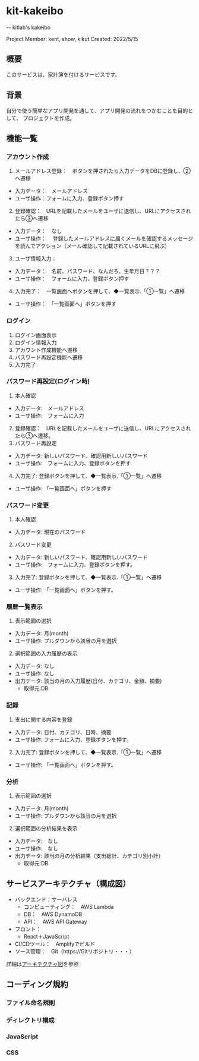 # kit-kakeibo
--
kitlab's kakeibo

Project Member: kent, show, kikut
Created: 2022/5/15


## 概要
このサービスは、家計簿を付けるサービスです。


## 背景
自分で使う簡単なアプリ開発を通して、アプリ開発の流れをつかむことを目的として、
プロジェクトを作成。


## 機能一覧
### アカウント作成
1. メールアドレス登録：　ボタンを押されたら入力データをDBに登録し、②へ遷移
  - 入力データ：　メールアドレス
  - ユーザ操作：フォームに入力、登録ボタン押す
2. 登録確認：　URLを記載したメールをユーザに送信し、URLにアクセスされたら③へ遷移
  - 入力データ：　なし
  - ユーザ操作：　
    登録したメールアドレスに届くメールを確認するメッセージを読んでアクション（メール確認して記載されているURLに飛ぶ）
3. ユーザ情報入力：
  - 入力データ：　名前、パスワード、なんだろ、生年月日？？？
  - ユーザ操作：　フォームに入力、登録ボタン押す
4. 入力完了：　一覧画面へボタンを押して、◆一覧表示.「①一覧」へ遷移
  - ユーザ操作：　「一覧画面へ」ボタンを押す

### ログイン
1. ログイン画面表示
  1. ログイン情報入力
  2. アカウント作成機能へ遷移
  3. パスワード再設定機能へ遷移
2. 入力完了 

### パスワード再設定(ログイン時)
1. 本人確認
  - 入力データ:　メールアドレス
  - ユーザ操作:　フォームに入力
2. 登録確認：　URLを記載したメールをユーザに送信し、URLにアクセスされたら③へ遷移。
3. パスワード再設定
  - 入力データ:  新しいパスワード、確認用新しいパスワード
  - ユーザ操作:　フォームに入力、登録ボタンを押す
4. 入力完了: 登録ボタンを押して、◆一覧表示.「①一覧」へ遷移
  - ユーザ操作:  「一覧画面へ」ボタンを押す

### パスワード変更
1. 本人確認
  - 入力データ:  現在のパスワード
2. パスワード変更
  - 入力データ:  新しいパスワード、確認用新しいパスワード
  - ユーザ操作:　フォームに入力、登録ボタンを押す。
3.  入力完了: 登録ボタンを押して、◆一覧表示.「①一覧」へ遷移
  - ユーザ操作:  「一覧画面へ」ボタンを押す。

### 履歴一覧表示
1. 表示範囲の選択
  - 入力データ:  月(month)
  - ユーザ操作:  プルダウンから該当の月を選択
2. 選択範囲の入力履歴の表示
  - 入力データ:  なし
  - ユーザ操作:  なし
  - 出力データ:  該当の月の入力履歴(日付、カテゴリ、金額、摘要)
    - 取得元:DB 

### 記録
1. 支出に関する内容を登録
  - 入力データ:  日付、カテゴリ、日時、摘要
  - ユーザ操作:  フォームに入力、登録ボタンを押す。
2.  入力完了: 登録ボタンを押して、◆一覧表示.「①一覧」へ遷移
  - ユーザ操作:  「一覧画面へ」ボタンを押す。

### 分析
1. 表示範囲の選択
  - 入力データ:  月(month)
  - ユーザ操作:  プルダウンから該当の月を選択
2. 選択範囲の分析結果を表示
  - 入力データ:　なし
  - ユーザ操作:　なし
  - 出力データ:  該当の月の分析結果（支出総計、カテゴリ別小計）
    - 取得元:DB 

  
### 


## サービスアーキテクチャ（構成図）
- バックエンド：サーバレス
  - コンピューティング：　AWS Lambda
  - DB：　AWS DynamoDB
  - API：　AWS API Gateway
- フロント：
  - React＋JavaScript
- CI/CDツール：　Amplifyでビルド
- ソース管理：　Git（https://Gitリポジトリ・・・）

詳細は[アーキテクチャ図](./docs/architects.png)を参照


## コーディング規約
### ファイル命名規則

### ディレクトリ構成


### JavaScript

### CSS

###
